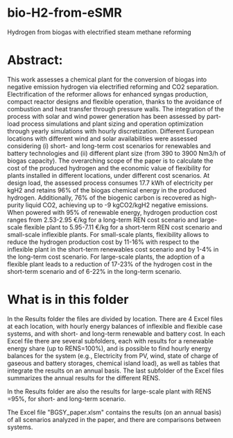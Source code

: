# bio-H2-from-eSMR
Hydrogen from biogas with electrified steam methane reforming

# Abstract:

This work assesses a chemical plant for the conversion of biogas into negative emission hydrogen via electrified reforming and CO2 separation. Electrification of the reformer allows for enhanced syngas production, compact reactor designs and flexible operation, thanks to the avoidance of combustion and heat transfer through pressure walls. The integration of the process with solar and wind power generation has been assessed by part-load process simulations and plant sizing and operation optimization through yearly simulations with hourly discretization. Different European locations with different wind and solar availabilities were assessed considering (i) short- and long-term cost scenarios for renewables and battery technologies and (ii) different plant size (from 390 to 3900 Nm3/h of biogas capacity). The overarching scope of the paper is to calculate the cost of the produced hydrogen and the economic value of flexibility for plants installed in different locations, under different cost scenarios.
At design load, the assessed process consumes 17.7 kWh of electricity per kgH2 and retains 96% of the biogas chemical energy in the produced hydrogen. Additionally, 76% of the biogenic carbon is recovered as high-purity liquid CO2, achieving up to -9 kgCO2/kgH2 negative emissions.
When powered with 95% of renewable energy, hydrogen production cost ranges from 2.53-2.95 €/kg for a long-term REN cost scenario and large-scale flexible plant to 5.95-7.11 €/kg for a short-term REN cost scenario and small-scale inflexible plants. For small-scale plants, flexibility allows to reduce the hydrogen production cost by 11-16% with respect to the inflexible plant in the short-term renewables cost scenario and by 1-4% in the long-term cost scenario. For large-scale plants, the adoption of a flexible plant leads to a reduction of 17-23% of the hydrogen cost in the short-term scenario and of 6-22% in the long-term scenario.

# What is in this folder
In the Results folder the files are divided by location. 
There are 4 Excel files at each location, with hourly energy balances of inflexible and flexible case systems, and with short- and long-term renewable and battery cost.
In each Excel file there are several subfolders, each with results for a renewable energy share (up to RENS=100%), and is possible to find hourly energy balances for the system (e.g., Electricity from PV, wind, state of charge of gaseous and battery storages, chemical island load), as well as tables that integrate the results on an annual basis. 
The last subfolder of the Excel files summarizes the annual results for the different RENS.

In the Results folder are also the results for large-scale plant with RENS =95%, for short- and long-term scenario.

The Excel file "BGSY_paper.xlsm" contains the results (on an annual basis) of all scenarios analyzed in the paper, and there are comparisons between systems.